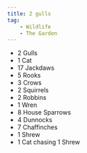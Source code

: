 ```yaml
---
title: 2 gulls
tag:
    - Wildlife
    - The Garden
---
```


- 2 Gulls
- 1 Cat
- 17 Jackdaws
- 5 Rooks
- 3 Crows
- 2 Squirrels
- 2 Robbins
- 1 Wren
- 8 House Sparrows
- 4 Dunnocks
- 7 Chaffinches
- 1 Shrew
- 1 Cat chasing 1 Shrew
